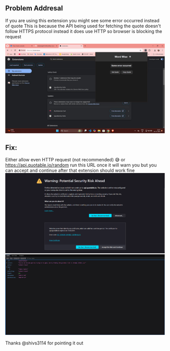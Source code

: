 ## Problem Addresal

If you are using this extension you might see some error occurred instead of quote
This is because the API being used for fetching the quote doesn't follow HTTPS protocol instead it does use HTTP so browser is blocking the request

![alt text](./assets/image-3.jpg)

## Fix:

Either allow even HTTP request (not recommended) 😅 or https://api.quotable.io/random
run this URL once it will warn you but you can accept and continue after that extension should work fine
![alt text](./assets/image-1.png)
![alt text](./assets/image-2.png)

Thanks @shivs3114 for pointing it out

